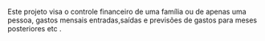 Este projeto visa o controle financeiro de uma família ou de apenas uma pessoa, gastos mensais entradas,saídas e previsões de gastos para meses posteriores etc .
